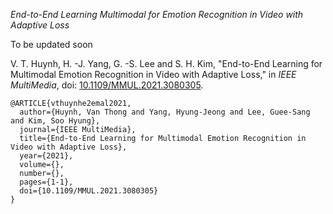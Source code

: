 *End-to-End Learning Multimodal for Emotion Recognition in Video with Adaptive Loss*


To be updated soon


V. T. Huynh, H. -J. Yang, G. -S. Lee and S. H. Kim, "End-to-End Learning for Multimodal Emotion Recognition in Video with Adaptive Loss," in *IEEE MultiMedia*, doi: [10.1109/MMUL.2021.3080305](https://doi.org/10.1109/MMUL.2021.3080305).
```
@ARTICLE{vthuynhe2emal2021,  
  author={Huynh, Van Thong and Yang, Hyung-Jeong and Lee, Guee-Sang and Kim, Soo Hyung},  
  journal={IEEE MultiMedia},   
  title={End-to-End Learning for Multimodal Emotion Recognition in Video with Adaptive Loss},   
  year={2021},  
  volume={},  
  number={},  
  pages={1-1},  
  doi={10.1109/MMUL.2021.3080305}
}
```
